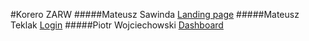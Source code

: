#Korero ZARW
#####Mateusz Sawinda
<a href=http://htmlpreview.github.io/?https://github.com/wojciechowskip/korero-web/blob/master/landing/index.html>Landing page</a>
#####Mateusz Teklak
<a href=http://htmlpreview.github.io/?https://github.com/wojciechowskip/korero-web/blob/master/login/index.html>Login</a>
#####Piotr Wojciechowski
<a href=http://htmlpreview.github.io/?https://github.com/wojciechowskip/korero-web/blob/master/dashboard/index.html>Dashboard</a>
